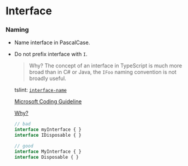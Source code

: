 # Interface

### Naming
- Name interface in PascalCase.
- Do not prefix interface with `I`.

  > Why? The concept of an interface in TypeScript is much more broad than in C# or Java, the `IFoo` naming convention is not broadly useful.

  tslint: [`interface-name`](tslint.md#interface-name-native)

  [Microsoft Coding Guideline](https://github.com/Microsoft/TypeScript/wiki/Coding-guidelines)

  [Why?](https://github.com/Microsoft/TypeScript-Handbook/blob/4439d3101283adb38dabb2a4c39726986d6bbcb2/pages/Writing%20Definition%20Files.md#naming-conventions)

  ```ts
  // bad
  interface myInterface { }
  interface IDisposable { }

  // good
  interface MyInterface { }
  interface Disposable { }
  ```
